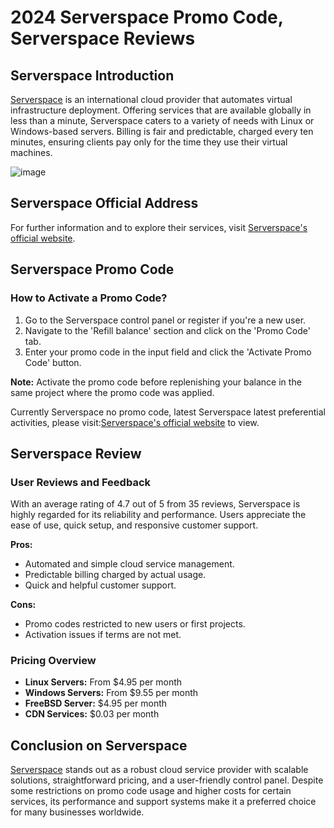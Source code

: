 # 2024 Serverspace Promo Code, Serverspace Reviews

## Serverspace Introduction
[Serverspace](https://serverspace.io/ref/598503) is an international cloud provider that automates virtual infrastructure deployment.    Offering services that are available globally in less than a minute, Serverspace caters to a variety of needs with Linux or Windows-based servers.    Billing is fair and predictable, charged every ten minutes, ensuring clients pay only for the time they use their virtual machines.

![image](https://github.com/ezggfawiq/Serverspace/assets/158244222/1bfb103e-ca88-49a0-a17d-80a61c20faf1)

## Serverspace Official Address
For further information and to explore their services, visit [Serverspace's official website](https://serverspace.io/ref/598503).

## Serverspace Promo Code
### How to Activate a Promo Code?
1.    Go to the Serverspace control panel or register if you're a new user.
2.    Navigate to the 'Refill balance' section and click on the 'Promo Code' tab.
3.    Enter your promo code in the input field and click the 'Activate Promo Code' button.

**Note:** Activate the promo code before replenishing your balance in the same project where the promo code was applied.

Currently Serverspace no promo code, latest Serverspace latest preferential activities, please visit:[Serverspace's official website](https://serverspace.io/ref/598503) to view.

## Serverspace Review
### User Reviews and Feedback
With an average rating of 4.7 out of 5 from 35 reviews, Serverspace is highly regarded for its reliability and performance.    Users appreciate the ease of use, quick setup, and responsive customer support.

**Pros:**
- Automated and simple cloud service management.
- Predictable billing charged by actual usage.
- Quick and helpful customer support.

**Cons:**
- Promo codes restricted to new users or first projects.
- Activation issues if terms are not met.

### Pricing Overview
- **Linux Servers:** From $4.95 per month
- **Windows Servers:** From $9.55 per month
- **FreeBSD Server:** $4.95 per month
- **CDN Services:** $0.03 per month

## Conclusion on Serverspace
[Serverspace](https://serverspace.io/ref/598503) stands out as a robust cloud service provider with scalable solutions, straightforward pricing, and a user-friendly control panel.    Despite some restrictions on promo code usage and higher costs for certain services, its performance and support systems make it a preferred choice for many businesses worldwide.
